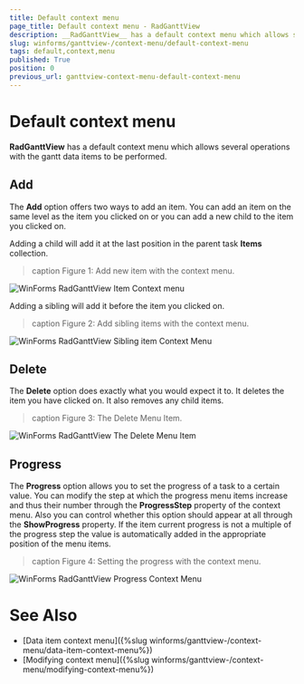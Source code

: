 ```yaml
---
title: Default context menu
page_title: Default context menu - RadGanttView
description: __RadGanttView__ has a default context menu which allows several operations with the gantt data items to be performed.
slug: winforms/ganttview-/context-menu/default-context-menu
tags: default,context,menu
published: True
position: 0
previous_url: ganttview-context-menu-default-context-menu
---
```


# Default context menu

__RadGanttView__ has a default context menu which allows several operations with the gantt data items to be performed.

## Add

The __Add__ option offers two ways to add an item. You can add an item on the same level as the item you clicked on or you can add a new child to the item you clicked on.

Adding a child will add it at the last position in the parent task __Items__ collection.

>caption  Figure 1: Add new item with the context menu.

![WinForms RadGanttView Item Context menu](images/ganttview-context-menu-default-context-menu001.png)

Adding a sibling will add it before the item you clicked on.

>caption Figure 2: Add sibling items with the context menu.

![WinForms RadGanttView Sibling item Context Menu](images/ganttview-context-menu-default-context-menu003.png)

## Delete

The __Delete__ option does exactly what you would expect it to. It deletes the item you have clicked on. It also removes any child items.

>caption Figure 3: The Delete Menu Item.  

![WinForms RadGanttView The Delete Menu Item](images/ganttview-context-menu-default-context-menu005.png)


## Progress

The __Progress__ option allows you to set the progress of a task to a certain value. You can modify the step at which the progress menu items increase and thus their number through the __ProgressStep__ property of the context menu. Also you can control whether this option should appear at all through the __ShowProgress__ property. If the item current progress is not a multiple of the progress step the value is automatically added in the appropriate position of the menu items.

>caption Figure 4: Setting the progress with the context menu.
        
![WinForms RadGanttView Progress Context Menu](images/ganttview-context-menu-default-context-menu007.png)

# See Also

* [Data item context menu]({%slug winforms/ganttview-/context-menu/data-item-context-menu%})
* [Modifying context menu]({%slug winforms/ganttview-/context-menu/modifying-context-menu%})
